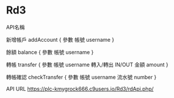 # Rd3
API名稱

新增帳戶 addAccount {
    參數
        帳號 username
}

餘額 balance {
    參數
        帳號 username
}

轉帳 transfer {
    參數
        帳號 username
        轉入/轉出 IN/OUT
        金額 amount
}

轉帳確認 checkTransfer {
    參數
        帳號 username
        流水號 number
}

API URL https://plc-kmygrock666.c9users.io/Rd3/rdApi.php/